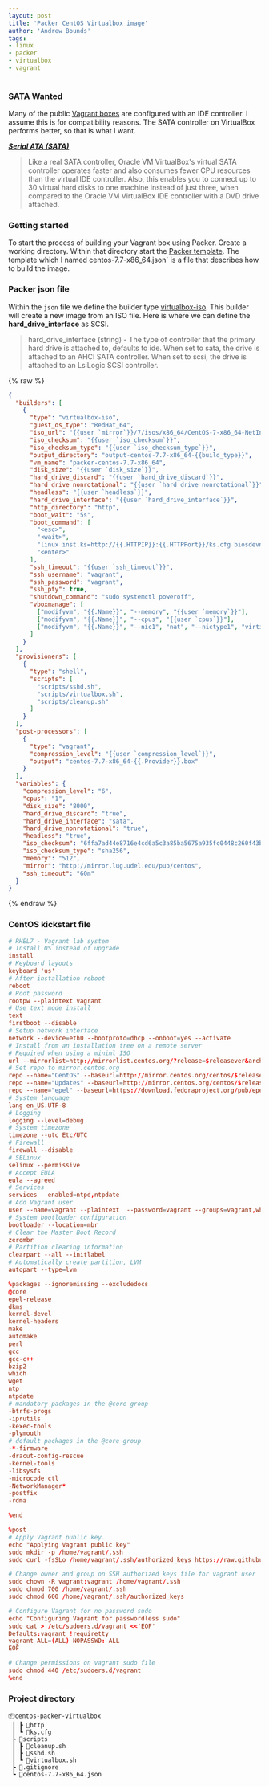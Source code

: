 ```yaml
---
layout: post
title: 'Packer CentOS Virtualbox image' 
author: 'Andrew Bounds'
tags:
- linux
- packer
- virtualbox
- vagrant
---
```


### SATA Wanted

Many of the public [Vagrant boxes](https://app.vagrantup.com/boxes/search) are configured with an IDE controller. I assume this is for compatibility reasons. The SATA controller on VirtualBox performs better, so that is what I want.

***[Serial ATA (SATA)](https://www.virtualbox.org/manual/ch05.html#harddiskcontrollers)***

>Like a real SATA controller, Oracle VM VirtualBox's virtual SATA controller operates faster and also consumes fewer CPU resources than the virtual IDE controller. Also, this enables you to connect up to 30 virtual hard disks to one machine instead of just three, when compared to the Oracle VM VirtualBox IDE controller with a DVD drive attached.

### Getting started

To start the process of building your Vagrant box using Packer. Create a working directory. Within that directory start the [Packer template](#packer-json-file). The template which I named centos-7.7-x86_64.json`  is a file that describes how to build the image.

### Packer json file

Within the `json` file we define the builder type [virtualbox-iso](https://www.packer.io/docs/builders/virtualbox-iso.html). This builder will create a new image from an ISO file. Here is where we can define the __hard_drive_interface__ as SCSI.

> hard_drive_interface (string) - The type of controller that the primary hard drive is attached to, defaults to ide. When set to sata, the drive is attached to an AHCI SATA controller. When set to scsi, the drive is attached to an LsiLogic SCSI controller.

{% raw %}

```json
{
  "builders": [
    {
      "type": "virtualbox-iso",
      "guest_os_type": "RedHat_64",
      "iso_url": "{{user `mirror`}}/7/isos/x86_64/CentOS-7-x86_64-NetInstall-1908.iso",
      "iso_checksum": "{{user `iso_checksum`}}",
      "iso_checksum_type": "{{user `iso_checksum_type`}}",
      "output_directory": "output-centos-7.7-x86_64-{{build_type}}",
      "vm_name": "packer-centos-7.7-x86_64",
      "disk_size": "{{user `disk_size`}}",
      "hard_drive_discard": "{{user `hard_drive_discard`}}",
      "hard_drive_nonrotational": "{{user `hard_drive_nonrotational`}}",
      "headless": "{{user `headless`}}",
      "hard_drive_interface": "{{user `hard_drive_interface`}}",
      "http_directory": "http",
      "boot_wait": "5s",
      "boot_command": [
        "<esc>",
        "<wait>",
        "linux inst.ks=http://{{.HTTPIP}}:{{.HTTPPort}}/ks.cfg biosdevname=0 net.ifnames=0",
        "<enter>"
      ],
      "ssh_timeout": "{{user `ssh_timeout`}}",
      "ssh_username": "vagrant",
      "ssh_password": "vagrant",
      "ssh_pty": true,
      "shutdown_command": "sudo systemctl poweroff",
      "vboxmanage": [
        ["modifyvm", "{{.Name}}", "--memory", "{{user `memory`}}"],
        ["modifyvm", "{{.Name}}", "--cpus", "{{user `cpus`}}"],
        ["modifyvm", "{{.Name}}", "--nic1", "nat", "--nictype1", "virtio"]
      ]
    }
  ],
  "provisioners": [
    {
      "type": "shell",
      "scripts": [
        "scripts/sshd.sh",
        "scripts/virtualbox.sh",
        "scripts/cleanup.sh"
      ]
    }
  ],
  "post-processors": [
    {
      "type": "vagrant",
      "compression_level": "{{user `compression_level`}}",
      "output": "centos-7.7-x86_64-{{.Provider}}.box"
    }
  ],
  "variables": {
    "compression_level": "6",
    "cpus": "1",
    "disk_size": "8000",
    "hard_drive_discard": "true",
    "hard_drive_interface": "sata",
    "hard_drive_nonrotational": "true",
    "headless": "true",
    "iso_checksum": "6ffa7ad44e8716e4cd6a5c3a85ba5675a935fc0448c260f43b12311356ba85ad",
    "iso_checksum_type": "sha256",
    "memory": "512",
    "mirror": "http://mirror.lug.udel.edu/pub/centos",
    "ssh_timeout": "60m"
  }
}
```

{% endraw %}

### CentOS kickstart file

```conf
# RHEL7 - Vagrant lab system
# Install OS instead of upgrade
install
# Keyboard layouts
keyboard 'us'
# After installation reboot
reboot
# Root password
rootpw --plaintext vagrant
# Use text mode install
text
firstboot --disable
# Setup network interface
network --device=eth0 --bootproto=dhcp --onboot=yes --activate
# Install from an installation tree on a remote server
# Required when using a miniml ISO
url --mirrorlist=http://mirrorlist.centos.org/?release=$releasever&arch=$basearch&repo=os
# Set repo to mirror.centos.org
repo --name="CentOS" --baseurl=http://mirror.centos.org/centos/$releasever/os/$basearch/ --cost=100
repo --name="Updates" --baseurl=http://mirror.centos.org/centos/$releasever/updates/$basearch/ --cost=100
repo --name="epel" --baseurl=https://download.fedoraproject.org/pub/epel/7/x86_64/ --cost=100
# System language
lang en_US.UTF-8
# Logging
logging --level=debug
# System timezone
timezone --utc Etc/UTC
# Firewall
firewall --disable
# SELinux
selinux --permissive
# Accept EULA
eula --agreed
# Services
services --enabled=ntpd,ntpdate
# Add Vagrant user
user --name=vagrant --plaintext  --password=vagrant --groups=vagrant,wheel
# System bootloader configuration
bootloader --location=mbr
# Clear the Master Boot Record
zerombr
# Partition clearing information
clearpart --all --initlabel
# Automatically create partition, LVM
autopart --type=lvm

%packages --ignoremissing --excludedocs
@core
epel-release
dkms
kernel-devel
kernel-headers
make
automake
perl
gcc
gcc-c++
bzip2
which
wget
ntp
ntpdate
# mandatory packages in the @core group
-btrfs-progs
-iprutils
-kexec-tools
-plymouth
# default packages in the @core group
-*-firmware
-dracut-config-rescue
-kernel-tools
-libsysfs
-microcode_ctl
-NetworkManager*
-postfix
-rdma

%end

%post
# Apply Vagrant public key.
echo "Applying Vagrant public key"
sudo mkdir -p /home/vagrant/.ssh
sudo curl -fsSLo /home/vagrant/.ssh/authorized_keys https://raw.githubusercontent.com/hashicorp/vagrant/master/keys/vagrant.pub

# Change owner and group on SSH authorized keys file for vagrant user
sudo chown -R vagrant:vagrant /home/vagrant/.ssh
sudo chmod 700 /home/vagrant/.ssh
sudo chmod 600 /home/vagrant/.ssh/authorized_keys

# Configure Vagrant for no password sudo
echo "Configuring Vagrant for passwordless sudo"
sudo cat > /etc/sudoers.d/vagrant <<'EOF'
Defaults:vagrant !requiretty
vagrant ALL=(ALL) NOPASSWD: ALL
EOF

# Change permissions on vagrant sudo file
sudo chmod 440 /etc/sudoers.d/vagrant
%end
```

### Project directory

```text
📦centos-packer-virtualbox
 ┃ ┣ 📂http
 ┃ ┗ 📜ks.cfg
 ┣ 📂scripts
 ┃ ┣ 📜cleanup.sh
 ┃ ┣ 📜sshd.sh
 ┃ ┗ 📜virtualbox.sh
 ┣ 📜.gitignore
 ┗ 📜centos-7.7-x86_64.json
```
